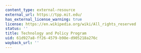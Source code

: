 ```yaml
---
content_type: external-resource
external_url: https://tpp.mit.edu/
has_external_license_warning: true
license: https://en.wikipedia.org/wiki/All_rights_reserved
status: ''
title: Technology and Policy Program
uid: 61d927a8-ff26-4579-b98e-d905218a276c
wayback_url: ''
---
```

